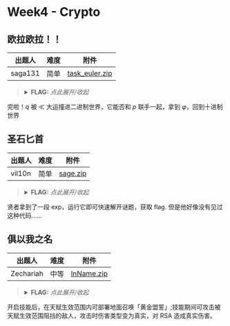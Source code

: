 # Week4 - Crypto

## 欧拉欧拉！！

| 出题人 | 难度 | 附件 |
|-----|-----|-----|
| saga131 | 简单 | [task_euler.zip](https://github.com/project-newstar/newstar-ctf-2024/releases/download/attachment-week4/task_euler.zip) |

> <details><summary><strong>FLAG:</strong> <i>点此展开/收起</i></summary>
> <code>flag{y0u_really_kn0w_the_phi}</code>
> </details>

完啦！$q$ 被 $\ll$ 大运撞进二进制世界，它能否和 $p$ 联手一起，拿到 $\varphi$，回到十进制世界

## 圣石匕首

| 出题人 | 难度 | 附件 |
|-----|-----|-----|
| vil10n | 简单 | [sage.zip](https://github.com/project-newstar/newstar-ctf-2024/releases/download/attachment-week4/sage.zip) |

> <details><summary><strong>FLAG:</strong> <i>点此展开/收起</i></summary>
> <code>flag{small_dp_is_not_secure_adhfaiuhaph}</code>
> </details>

贤者拿到了一段 exp，运行它即可快速解开谜题，获取 flag. 但是他好像没有见过这种代码……

## 俱以我之名

| 出题人 | 难度 | 附件 |
|-----|-----|-----|
| Zechariah | 中等 | [InName.zip](https://github.com/project-newstar/newstar-ctf-2024/releases/download/attachment-week4/InName.zip) |

> <details><summary><strong>FLAG:</strong> <i>点此展开/收起</i></summary>
> <code>flag{rE@L_d@m@9e_15_7h3_mo5t_au7hEn7ic_dam49E}</code>
> </details>

开启技能后，在天赋生效范围内可部署地面召唤「黄金盟誓」;技能期间可攻击被天赋生效范围阻挡的敌人，攻击时伤害类型变为真实，对 RSA 造成真实伤害。
